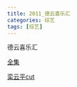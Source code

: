 ```yaml
---
title: 2011_德云喜乐汇
categories: 综艺
tags: [综艺]
---
```


德云喜乐汇 

[全集](https://www.bilibili.com/video/BV13W411Q7Ee?p=1) 

[栾云平cut](https://m.weibo.cn/status/4345797983923638?)